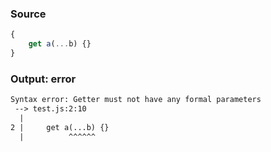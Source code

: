 ### Source
```js parse:expr
{
    get a(...b) {}
}
```

### Output: error
```txt
Syntax error: Getter must not have any formal parameters
 --> test.js:2:10
  |
2 |     get a(...b) {}
  |          ^^^^^^ 
```
